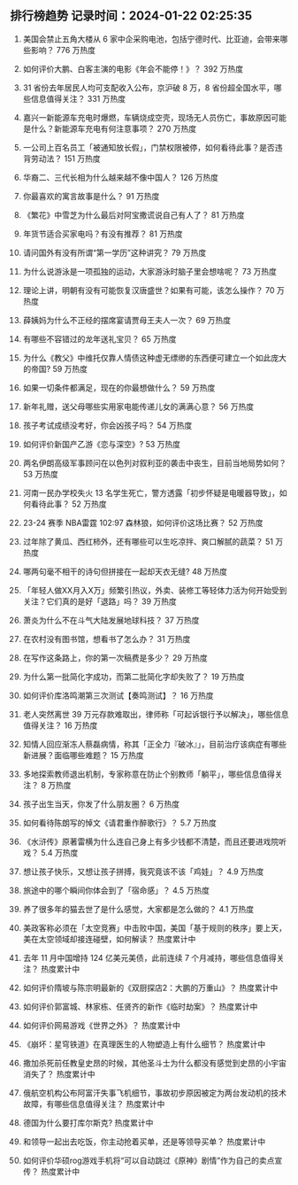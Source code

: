 
## 排行榜趋势 记录时间：2024-01-22 02:25:35
  
  1. 美国会禁止五角大楼从 6 家中企采购电池，包括宁德时代、比亚迪，会带来哪些影响？ 776 万热度
    
  2. 如何评价大鹏、白客主演的电影《年会不能停！》？ 392 万热度
    
  3. 31 省份去年居民人均可支配收入公布，京沪破 8 万，8 省份超全国水平，哪些信息值得关注？ 331 万热度
    
  4. 嘉兴一新能源车充电时爆燃，车辆烧成空壳，现场无人员伤亡，事故原因可能是什么？新能源车充电有何注意事项？ 270 万热度
    
  5. 一公司上百名员工「被通知放长假」，门禁权限被停，如何看待此事？是否违背劳动法？ 151 万热度
    
  6. 华裔二、三代长相为什么越来越不像中国人？ 126 万热度
    
  7. 你最喜欢的寓言故事是什么？ 91 万热度
    
  8. 《繁花》中雪芝为什么最后对阿宝撒谎说自己有人了？ 81 万热度
    
  9. 年货节适合买家电吗？有没有推荐？ 81 万热度
    
  10. 请问国外有没有所谓“第一学历”这种讲究？ 79 万热度
    
  11. 为什么说游泳是一项孤独的运动，大家游泳时脑子里会想啥呢？ 73 万热度
    
  12. 理论上讲，明朝有没有可能恢复汉唐盛世？如果有可能，该怎么操作？ 70 万热度
    
  13. 薛姨妈为什么不正经的摆席宴请贾母王夫人一次？ 69 万热度
    
  14. 有哪些不容错过的龙年送礼宝贝？ 65 万热度
    
  15. 为什么《教父》中维托仅靠人情债这种虚无缥缈的东西便可建立一个如此庞大的帝国? 59 万热度
    
  16. 如果一切条件都满足，现在的你最想做什么？ 59 万热度
    
  17. 新年礼赠，送父母哪些实用家电能传递儿女的满满心意？ 56 万热度
    
  18. 孩子考试成绩没考好，你会凶孩子吗？ 54 万热度
    
  19. 如何评价新国产乙游《恋与深空》? 53 万热度
    
  20. 两名伊朗高级军事顾问在以色列对叙利亚的袭击中丧生，目前当地局势如何？ 53 万热度
    
  21. 河南一民办学校失火 13 名学生死亡，警方透露「初步怀疑是电暖器导致」，如何看待此事？ 52 万热度
    
  22. 23-24 赛季 NBA雷霆 102:97 森林狼，如何评价这场比赛？ 52 万热度
    
  23. 过年除了黄瓜、西红柿外，还有哪些可以生吃凉拌、爽口解腻的蔬菜？ 51 万热度
    
  24. 哪两句毫不相干的诗句但拼接在一起却天衣无缝? 48 万热度
    
  25. 「年轻人做XX月入X万」频繁引热议，外卖、装修工等轻体力活为何开始受到关注？它们真的是好「退路」吗？ 39 万热度
    
  26. 萧炎为什么不在斗气大陆发展地球科技？ 37 万热度
    
  27. 在农村没有图书馆，想看书了怎么办？ 31 万热度
    
  28. 在写作这条路上，你的第一次稿费是多少？ 29 万热度
    
  29. 为什么第一批简化字成功，而第二批简化字却失败了？ 19 万热度
    
  30. 如何评价库洛鸣潮第三次测试【奏鸣测试】？ 16 万热度
    
  31. 老人突然离世 39 万元存款难取出，律师称「可起诉银行予以解决」，哪些信息值得关注？ 16 万热度
    
  32. 知情人回应渐冻人蔡磊病情，称其「正全力『破冰』」，目前治疗该病症有哪些新进展？面临哪些难题？ 15 万热度
    
  33. 多地探索教师退出机制，专家称意在防止个别教师「躺平」，哪些信息值得关注？ 8 万热度
    
  34. 孩子出生当天，你发了什么朋友圈？ 6 万热度
    
  35. 如何看待陈朗写的悼文《请君重作醉歌行》？ 5.7 万热度
    
  36. 《水浒传》原著雷横为什么连自己身上有多少钱都不清楚，而且还要进戏院听戏？ 5.4 万热度
    
  37. 想让孩子快乐，又想让孩子拼搏，我究竟该不该「鸡娃」？ 4.9 万热度
    
  38. 旅途中的哪个瞬间你体会到了「宿命感」？ 4.5 万热度
    
  39. 养了很多年的猫去世了是什么感觉，大家都是怎么做的？ 4.1 万热度
    
  40. 美政客称必须在「太空竞赛」中击败中国，美国「基于规则的秩序」要上天，美在太空领域却接连碰壁，如何解读？ 热度累计中
    
  41. 去年 11 月中国增持 124 亿美元美债，此前连续 7 个月减持，哪些信息值得关注？ 热度累计中
    
  42. 如何评价隋坡与陈宗明最新的《双厨探店2：大鹏的万重山》？ 热度累计中
    
  43. 如何评价郭富城、林家栋、任贤齐的新作《临时劫案》？ 热度累计中
    
  44. 如何评价网易游戏《世界之外》？ 热度累计中
    
  45. 《崩坏：星穹铁道》在真理医生的人物塑造上有什么细节？ 热度累计中
    
  46. 撒加杀死前任教皇史昂的时候，其他圣斗士为什么都没有感觉到史昂的小宇宙消失了？ 热度累计中
    
  47. 俄航空机构公布阿富汗失事飞机细节，事故初步原因被定为两台发动机的技术故障，有哪些信息值得关注？ 热度累计中
    
  48. 德国为什么要打库尔斯克? 热度累计中
    
  49. 和领导一起出去吃饭，你主动抢着买单，还是等领导买单？ 热度累计中
    
  50. 如何评价华硕rog游戏手机将“可以自动跳过《原神》剧情”作为自己的卖点宣传？ 热度累计中
    
